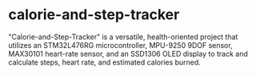 # calorie-and-step-tracker
"Calorie-and-Step-Tracker" is a versatile, health-oriented project that utilizes an STM32L476RG microcontroller, MPU-9250 9DOF sensor, MAX30101 heart-rate sensor, and an SSD1306 OLED display to track and calculate steps, heart rate, and estimated calories burned. 
